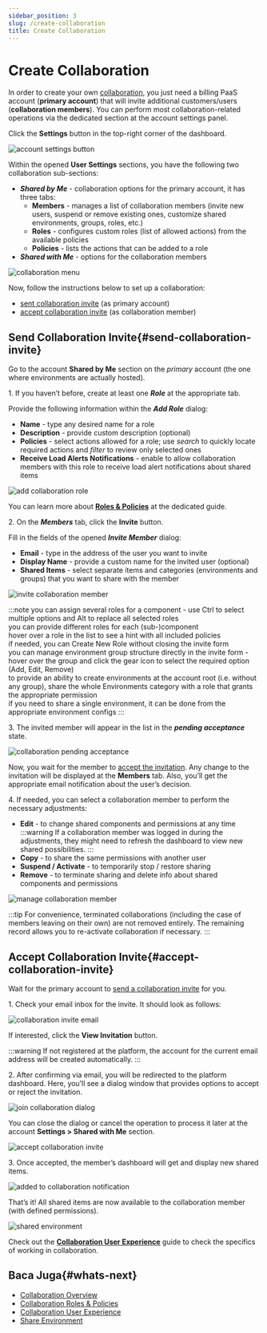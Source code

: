 ```yaml
---
sidebar_position: 3
slug: /create-collaboration
title: Create Collaboration
---
```

# Create Collaboration

In order to create your own [collaboration](https://docs.dewacloud.com/docs/account-collaboration/), you just need a billing PaaS account (**primary account**) that will invite additional customers/users (**collaboration members**). You can perform most collaboration-related operations via the dedicated section at the account settings panel.

Click the **Settings** button in the top-right corner of the dashboard.

![account settings button](#)

Within the opened **User Settings** sections, you have the following two collaboration sub-sections:

  * _**Shared by Me**_ \- collaboration options for the primary account, it has three tabs: 
    * **Members** \- manages a list of collaboration members (invite new users, suspend or remove existing ones, customize shared environments, groups, roles, etc.)
    * **Roles** \- configures custom roles (list of allowed actions) from the available policies
    * **Policies** \- lists the actions that can be added to a role
  * _**Shared with Me**_ \- options for the collaboration members

![collaboration menu](#)

Now, follow the instructions below to set up a collaboration:

  * [sent collaboration invite](https://docs.dewacloud.com/docs/#send-collaboration-invite) (as primary account)
  * [accept collaboration invite](https://docs.dewacloud.com/docs/#accept-collaboration-invite) (as collaboration member)

## Send Collaboration Invite{#send-collaboration-invite}

Go to the account **Shared by Me** section on the _primary_ account (the one where environments are actually hosted).

1\. If you haven’t before, create at least one _**Role**_ at the appropriate tab.

Provide the following information within the _**Add Role**_ dialog:

  * **Name** \- type any desired name for a role
  * **Description** \- provide custom description (optional)
  * **Policies** \- select actions allowed for a role; use _search_ to quickly locate required actions and _filter_ to review only selected ones
  * **Receive Load Alerts Notifications** \- enable to allow collaboration members with this role to receive load alert notifications about shared items

![add collaboration role](#)

You can learn more about **[Roles & Policies](https://docs.dewacloud.com/docs/collaboration-roles-policies/)** at the dedicated guide.

2\. On the _**Members**_ tab, click the **Invite** button.

Fill in the fields of the opened _**Invite Member**_ dialog:

  * **Email** \- type in the address of the user you want to invite
  * **Display Name** \- provide a custom name for the invited user (optional)
  * **Shared Items** \- select separate items and categories (environments and groups) that you want to share with the member

![invite collaboration member](#)

:::note
you can assign several roles for a component - use Ctrl to select multiple options and Alt to replace all selected roles  
you can provide different roles for each (sub-)component  
hover over a role in the list to see a hint with all included policies  
if needed, you can Create New Role without closing the invite form  
you can manage environment group structure directly in the invite form - hover over the group and click the gear icon to select the required option (Add, Edit, Remove)  
to provide an ability to create environments at the account root (i.e. without any group), share the whole Environments category with a role that grants the appropriate permission  
if you need to share a single environment, it can be done from the appropriate environment configs
:::

3\. The invited member will appear in the list in the _**pending acceptance**_ state.

![collaboration pending acceptance](#)

Now, you wait for the member to [accept the invitation](https://docs.dewacloud.com/docs/#accept-collaboration-invite). Any change to the invitation will be displayed at the **Members** tab. Also, you’ll get the appropriate email notification about the user’s decision.

4\. If needed, you can select a collaboration member to perform the necessary adjustments:

  * **Edit** \- to change shared components and permissions at any time  
  :::warning
  If a collaboration member was logged in during the adjustments, they might need to refresh the dashboard to view new shared possibilities.
  :::
  * **Copy** \- to share the same permissions with another user
  * **Suspend / Activate** \- to temporarily stop / restore sharing
  * **Remove** \- to terminate sharing and delete info about shared components and permissions

![manage collaboration member](#)

:::tip
For convenience, terminated collaborations (including the case of members leaving on their own) are not removed entirely. The remaining record allows you to re-activate collaboration if necessary.
:::

## Accept Collaboration Invite{#accept-collaboration-invite}

Wait for the primary account to [send a collaboration invite](https://docs.dewacloud.com/docs/#send-collaboration-invite) for you.

1\. Check your email inbox for the invite. It should look as follows:

![collaboration invite email](#)

If interested, click the **View Invitation** button.

:::warning
If not registered at the platform, the account for the current email address will be created automatically.
:::

2\. After confirming via email, you will be redirected to the platform dashboard. Here, you’ll see a dialog window that provides options to accept or reject the invitation.

![join collaboration dialog](#)

You can close the dialog or cancel the operation to process it later at the account **Settings > Shared with Me** section.

![accept collaboration invite](#)

3\. Once accepted, the member’s dashboard will get and display new shared items.

![added to collaboration notification](#)

That’s it! All shared items are now available to the collaboration member (with defined permissions).

![shared environment](#)

Check out the **[Collaboration User Experience](https://docs.dewacloud.com/docs/collaboration-user-experience/)** guide to check the specifics of working in collaboration.

## Baca Juga{#whats-next}

  * [Collaboration Overview](https://docs.dewacloud.com/docs/account-collaboration/)
  * [Collaboration Roles & Policies](https://docs.dewacloud.com/docs/collaboration-roles-policies/)
  * [Collaboration User Experience](https://docs.dewacloud.com/docs/collaboration-user-experience/)
  * [Share Environment](https://docs.dewacloud.com/docs/share-environment/)